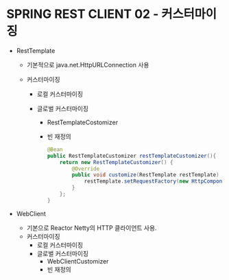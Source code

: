 # SPRING REST CLIENT 02 - 커스터마이징

* RestTemplate

  * 기본적으로 java.net.HttpURLConnection 사용

  * 커스터마이징

    * 로컬 커스터마이징

    * 글로벌 커스터마이징

      * RestTemplateCostomizer

      * 빈 재정의

        ```java
        @Bean
        public RestTemplateCustomizer restTemplateCustomizer(){
            return new RestTemplateCustomizer() {
                @Override
                public void customize(RestTemplate restTemplate) {
                    restTemplate.setRequestFactory(new HttpComponentsClientHttpRequestFactory());
                }
            };
        }
        ```

        

* WebClient

  * 기본으로 Reactor Netty의 HTTP 클라이언트 사용.
  * 커스터마이징
    * 로컬 커스터마이징
    * 글로벌 커스터마이징
      * WebClientCustomizer
      * 빈 재정의